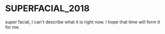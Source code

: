 # SUPERFACIAL_2018
super facial, I can't describe what it is right now. I hope that time will form it for me.
